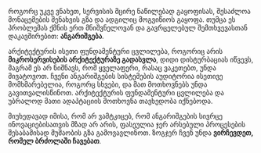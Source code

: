 როგორც უკვე ვნახეთ, სერვისის მცირე ნაწილებად გაყოფისას, შესაძლოა მონაცემების შენახვის გზა და ადგილიც მოგვიწიოს გაყოფა. თუმცა ეს პრობლემას ქმნის ერთ მნიშვნელოვან და გავრცელებულ შემთხვევასთან დაკავშირებით: **ანგარიშგება**.

არქიტექტურის ისეთი ფუნდამენტური ცვლილება, როგორიც არის **მიკროსერვისების არქიტექტურაზე გადასვლა**, დიდი დისტურბაციას იწვევს, მაგრამ ეს არ ნიშნავს, რომ ყველაფერი, რასაც ვაკეთებთ, უნდა მივატოვოთ. ჩვენი ანგარიშგების სისტემების აუდიტორია ისეთივე მომხმარებელია, როგორც სხვები, და მათ მოთხოვნებს უნდა გავითვალისწინოთ. არქიტექტურის ფუნდამენტური ცვლილება და უბრალოდ მათი ადაპტაციის მოთხოვნა თავხედობა იქნებოდა.

მიუხედავად იმისა, რომ არ ვამტკიცებ, რომ ანგარიშგების სივრცე ინოვაციებისათვის მზად არ არის, ფასეულია ჯერ არსებული პროცესების შესაბამისად მუშაობის გზა გამოვავლინოთ. ზოგჯერ ჩვენ უნდა **ვირჩევდეთ, რომელ ბრძოლაში ჩავებათ**.
